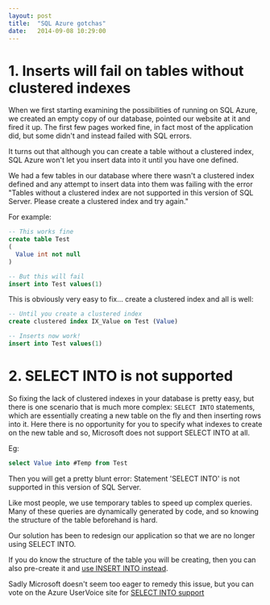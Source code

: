 ```yaml
---
layout: post
title:  "SQL Azure gotchas"
date:   2014-09-08 10:29:00
---
```


# 1. Inserts will fail on tables without clustered indexes

When we first starting examining the possibilities of running on SQL Azure, we created an empty copy of our database, pointed our website at it and fired it up. The first few pages worked fine, in fact most of the application did, but some didn't and instead failed with SQL errors.

It turns out that although you can create a table without a clustered index, SQL Azure won't let you insert data into it until you have one defined.

We had a few tables in our database where there wasn't a clustered index defined and any attempt to insert data into them was failing with the error "Tables without a clustered index are not supported in this version of SQL Server. Please create a clustered index and try again."

For example:

```sql
-- This works fine
create table Test
(
  Value int not null
)
```

```sql
-- But this will fail
insert into Test values(1)
```

This is obviously very easy to fix... create a clustered index and all is well:

```sql
-- Until you create a clustered index
create clustered index IX_Value on Test (Value)

-- Inserts now work!
insert into Test values(1)
```

# 2. SELECT INTO is not supported

So fixing the lack of clustered indexes in your database is pretty easy, but there is one scenario that is much more complex: `SELECT INTO` statements, which are essentially creating a new table on the fly and then inserting rows into it. Here there is no opportunity for you to specify what indexes to create on the new table and so, Microsoft does not support SELECT INTO at all.

Eg:

```sql
select Value into #Temp from Test
```

Then you will get a pretty blunt error: Statement 'SELECT INTO' is not supported in this version of SQL Server.

Like most people, we use temporary tables to speed up complex queries. Many of these queries are dynamically generated by code, and so knowing the structure of the table beforehand is hard.

Our solution has been to redesign our application so that we are no longer using SELECT INTO.

If you do know the structure of the table you will be creating, then you can also pre-create it and [use INSERT INTO instead](http://azure.microsoft.com/blog/2010/05/04/select-into-with-sql-azure).

Sadly Microsoft doesn't seem too eager to remedy this issue, but you can vote on the Azure UserVoice site for [SELECT INTO support](http://feedback.azure.com/forums/217321-sql-database/suggestions/1410637-add-support-for-select-into-for-temp-tables-in)
